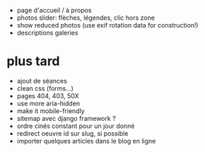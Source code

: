 * page d'accueil / à propos
* photos slider: flèches, légendes, clic hors zone
* show reduced photos (use exif rotation data for construction!)
* descriptions galeries

# plus tard
* ajout de séances
* clean css (forms...)
* pages 404, 403, 50X
* use more aria-hidden
* make it mobile-friendly
* sitemap avec django framework ?
* ordre cinés constant pour un jour donné
* redirect oeuvre id sur slug, si possible
* importer quelques articles dans le blog en ligne
